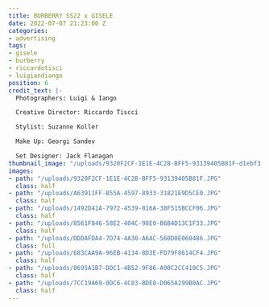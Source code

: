 ```yaml
---
title: BURBERRY SS22 x GISELE
date: 2022-07-07 21:23:00 Z
categories:
- advertising
tags:
- gisele
- burberry
- riccardotisci
- luigiandiango
position: 6
credit_text: |-
  Photographers: Luigi & Iango

  Creative Director: Riccardo Tiscci

  Stylist: Suzanne Koller

  Make Up: Georgi Sandev

  Set Designer: Jack Flanagan
thumbnail_image: "/uploads/9320F2CF-1E1E-4C2B-BFF5-93139405B81F-d1ebf3.JPG"
images:
- path: "/uploads/9320F2CF-1E1E-4C2B-BFF5-93139405B81F.JPG"
  class: half
- path: "/uploads/A63911FF-B55A-4597-8933-31821E9D5CE0.JPG"
  class: half
- path: "/uploads/1492D41A-7972-4539-816A-38F515BCCF06.JPG"
  class: half
- path: "/uploads/8561F846-58E2-404C-98E0-B6B4D13C1F33.JPG"
  class: half
- path: "/uploads/DDDAFDA4-7D74-4A30-A6AC-560D0E060486.JPG"
  class: full
- path: "/uploads/683CAA9A-96EB-4134-8D3E-FD79F8614CF4.JPG"
  class: half
- path: "/uploads/8695A1B7-DDC1-4B52-9F86-A90C2CC410C5.JPG"
  class: half
- path: "/uploads/7CC19A69-0DC6-4C83-BDE8-D065A299B0AC.JPG"
  class: half
---
```


